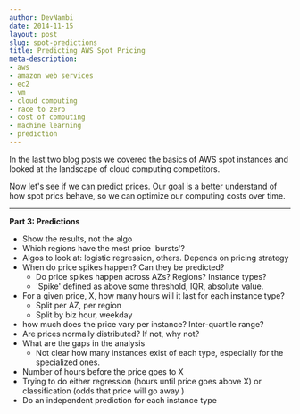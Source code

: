 ```yaml
---
author: DevNambi
date: 2014-11-15
layout: post
slug: spot-predictions
title: Predicting AWS Spot Pricing
meta-description: 
- aws
- amazon web services
- ec2
- vm
- cloud computing
- race to zero
- cost of computing
- machine learning
- prediction
---
```


In the last two blog posts we covered the basics of AWS spot instances and looked at the landscape of cloud computing competitors.

Now let's see if we can predict prices. Our goal is a better understand of how spot prics behave, so we can optimize our computing costs over time.



---- 

**Part 3: Predictions**

* Show the results, not the algo
* Which regions have the most price 'bursts'?
* Algos to look at: logistic regression, others. Depends on pricing strategy
* When do price spikes happen? Can they be predicted?
	* Do price spikes happen across AZs? Regions? Instance types?
	* 'Spike' defined as above some threshold, IQR, absolute value.
* For a given price, X, how many hours will it last for each instance type?
	* Split per AZ, per region
	* Split by biz hour, weekday
* how much does the price vary per instance? Inter-quartile range? 
* Are prices normally distributed? If not, why not?
* What are the gaps in the analysis
	* Not clear how many instances exist of each type, especially for the specialized ones.
* Number of hours before the price goes to X
* Trying to do either regression (hours until price goes above X) or classification (odds that price will go away )
* Do an independent prediction for each instance type